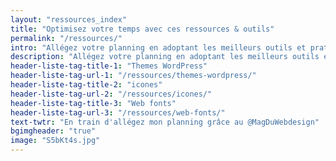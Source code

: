 ```yaml
---
layout: "ressources_index"
title: "Optimisez votre temps avec ces ressources & outils"
permalink: "/ressources/"
intro: "Allégez votre planning en adoptant les meilleurs outils et pratiques pour rationaliser votre flux de travail. Optimiser votre précieux temps signifie plus d'espace pour la créativité et les pauses café. Oubliez le vieil adage <em>Il faut travailler 16 heures par jour pour avoir un résultat</em>, optez pour la smart way; ne partez pas de zéro, collaborez et demandez de l'aide. N'hésitez pas à partager vos découvertes et vos créations."
description: "Allégez votre planning en adoptant les meilleurs outils et pratiques pour rationaliser votre flux de travail"
header-liste-tag-title-1: "Themes WordPress"
header-liste-tag-url-1: "/ressources/themes-wordpress/"
header-liste-tag-title-2: "icones"
header-liste-tag-url-2: "/ressources/icones/"
header-liste-tag-title-3: "Web fonts"
header-liste-tag-url-3: "/ressources/web-fonts/"
text-twtr: "En train d'allégez mon planning grâce au @MagDuWebdesign"
bgimgheader: "true"
image: "S5bKt4s.jpg"
---
```


